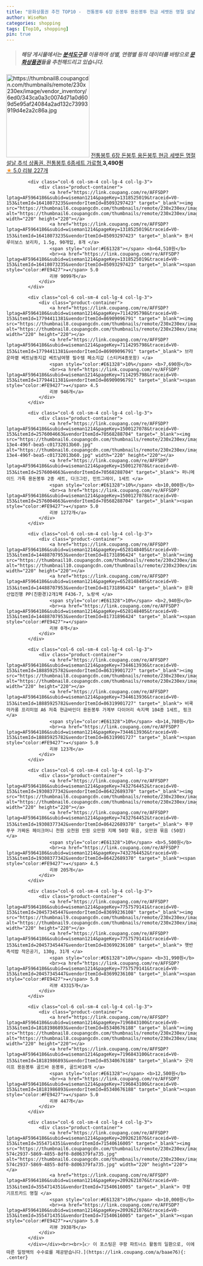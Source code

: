 ```yaml
---
title: "문화상품권 추천 TOP10 -  전통봉투 6장 돈봉투 용돈봉투 현금 세뱃돈 명절 설날 추석 상품권, 전통봉투 6종세트 가로형 "
author: WiseMan
categories: shopping
tags: [Top10, shopping]
pin: true
---
```


> ##### 해당 게시물에서는 [**분석도구**](https://itemscout.io/)를 이용하여 **성별**, **연령별** 등의 데이터를 바탕으로 [**문화상품권**](https://link.coupang.com/a/baae76)들을 추천해드리고 있습니다.
<div class="container"><div class="row">
            <div class="col-6 col-sm-4 col-lg-4 col-lg-3">
                <div class="product-container">
                    <a href="https://link.coupang.com/re/AFFSDP?lptag=AF5964186&subid=wiseman1214&pageKey=7596284683&traceid=V0-153&itemId=20084117760&vendorItemId=80144769464" target="_blank"><img src="https://thumbnail8.coupangcdn.com/thumbnails/remote/230x230ex/image/vendor_inventory/6ed0/343ca0a3c0074d71a0d609d5e95af24084a2ad132c73993919d4e2a2c86a.jpg" alt="https://thumbnail8.coupangcdn.com/thumbnails/remote/230x230ex/image/vendor_inventory/6ed0/343ca0a3c0074d71a0d609d5e95af24084a2ad132c73993919d4e2a2c86a.jpg" width="220" height="220"></a>
                    <a href="https://link.coupang.com/re/AFFSDP?lptag=AF5964186&subid=wiseman1214&pageKey=7596284683&traceid=V0-153&itemId=20084117760&vendorItemId=80144769464" target="_blank"> 전통봉투 6장 돈봉투 용돈봉투 현금 세뱃돈 명절 설날 추석 상품권, 전통봉투 6종세트 가로형 </a>
                    <span style="color:#E61328"></span> <b>3,490원</b>
                    <br><a href="https://link.coupang.com/re/AFFSDP?lptag=AF5964186&subid=wiseman1214&pageKey=7596284683&traceid=V0-153&itemId=20084117760&vendorItemId=80144769464" target="_blank"><span style="color:#FE9427">★</span> 5.0
                    리뷰 227개</a>
                </div>
            </div>
            
            <div class="col-6 col-sm-4 col-lg-4 col-lg-3">
                <div class="product-container">
                    <a href="https://link.coupang.com/re/AFFSDP?lptag=AF5964186&subid=wiseman1214&pageKey=1318525019&traceid=V0-153&itemId=16418073235&vendorItemId=85093297423" target="_blank"><img src="https://thumbnail6.coupangcdn.com/thumbnails/remote/230x230ex/image/vendor_inventory/861c/5aa597e61a6bdab376c145b4c65b57460af0d9f598e6086656727f998d7d.jpg" alt="https://thumbnail6.coupangcdn.com/thumbnails/remote/230x230ex/image/vendor_inventory/861c/5aa597e61a6bdab376c145b4c65b57460af0d9f598e6086656727f998d7d.jpg" width="220" height="220"></a>
                    <a href="https://link.coupang.com/re/AFFSDP?lptag=AF5964186&subid=wiseman1214&pageKey=1318525019&traceid=V0-153&itemId=16418073235&vendorItemId=85093297423" target="_blank"> 동서 루이보스 보리차, 1.5g, 90개입, 8개 </a>
                    <span style="color:#E61328"></span> <b>64,510원</b>
                    <br><a href="https://link.coupang.com/re/AFFSDP?lptag=AF5964186&subid=wiseman1214&pageKey=1318525019&traceid=V0-153&itemId=16418073235&vendorItemId=85093297423" target="_blank"><span style="color:#FE9427">★</span> 5.0
                    리뷰 9099개</a>
                </div>
            </div>
            
            <div class="col-6 col-sm-4 col-lg-4 col-lg-3">
                <div class="product-container">
                    <a href="https://link.coupang.com/re/AFFSDP?lptag=AF5964186&subid=wiseman1214&pageKey=7114295798&traceid=V0-153&itemId=17794411381&vendorItemId=86909096791" target="_blank"><img src="https://thumbnail8.coupangcdn.com/thumbnails/remote/230x230ex/image/vendor_inventory/9577/74f1bc84c6555b8ac99cd36dbf98fcbeeee089b13e68d086ae3b7fd65817.jpg" alt="https://thumbnail8.coupangcdn.com/thumbnails/remote/230x230ex/image/vendor_inventory/9577/74f1bc84c6555b8ac99cd36dbf98fcbeeee089b13e68d086ae3b7fd65817.jpg" width="220" height="220"></a>
                    <a href="https://link.coupang.com/re/AFFSDP?lptag=AF5964186&subid=wiseman1214&pageKey=7114295798&traceid=V0-153&itemId=17794411381&vendorItemId=86909096791" target="_blank"> 브라운마켙 베트남동지갑 베트남여행 필수템 페소지갑 (스티커4종포함) </a>
                    <span style="color:#E61328">10%</span> <b>7,690원</b>
                    <br><a href="https://link.coupang.com/re/AFFSDP?lptag=AF5964186&subid=wiseman1214&pageKey=7114295798&traceid=V0-153&itemId=17794411381&vendorItemId=86909096791" target="_blank"><span style="color:#FE9427">★</span> 4.5
                    리뷰 946개</a>
                </div>
            </div>
            
            <div class="col-6 col-sm-4 col-lg-4 col-lg-3">
                <div class="product-container">
                    <a href="https://link.coupang.com/re/AFFSDP?lptag=AF5964186&subid=wiseman1214&pageKey=1500127078&traceid=V0-153&itemId=2576004663&vendorItemId=70568288704" target="_blank"><img src="https://thumbnail6.coupangcdn.com/thumbnails/remote/230x230ex/image/retail/images/2020/04/16/19/8/fc8d702e-13e4-496f-bea5-c01732013b60.jpg" alt="https://thumbnail6.coupangcdn.com/thumbnails/remote/230x230ex/image/retail/images/2020/04/16/19/8/fc8d702e-13e4-496f-bea5-c01732013b60.jpg" width="220" height="220"></a>
                    <a href="https://link.coupang.com/re/AFFSDP?lptag=AF5964186&subid=wiseman1214&pageKey=1500127078&traceid=V0-153&itemId=2576004663&vendorItemId=70568288704" target="_blank"> 퍼니메이드 가죽 용돈봉투 2종 세트, 다크그린, 민트그레이, 1세트 </a>
                    <span style="color:#E61328">10%</span> <b>10,000원</b>
                    <br><a href="https://link.coupang.com/re/AFFSDP?lptag=AF5964186&subid=wiseman1214&pageKey=1500127078&traceid=V0-153&itemId=2576004663&vendorItemId=70568288704" target="_blank"><span style="color:#FE9427">★</span> 5.0
                    리뷰 1272개</a>
                </div>
            </div>
            
            <div class="col-6 col-sm-4 col-lg-4 col-lg-3">
                <div class="product-container">
                    <a href="https://link.coupang.com/re/AFFSDP?lptag=AF5964186&subid=wiseman1214&pageKey=6528148405&traceid=V0-153&itemId=14488707953&vendorItemId=81731896424" target="_blank"><img src="https://thumbnail10.coupangcdn.com/thumbnails/remote/230x230ex/image/vendor_inventory/145c/ebac6abdd699fddcaa013b34e4b7e9ed030a23b6e90a277294f980dad319.jpg" alt="https://thumbnail10.coupangcdn.com/thumbnails/remote/230x230ex/image/vendor_inventory/145c/ebac6abdd699fddcaa013b34e4b7e9ed030a23b6e90a277294f980dad319.jpg" width="220" height="220"></a>
                    <a href="https://link.coupang.com/re/AFFSDP?lptag=AF5964186&subid=wiseman1214&pageKey=6528148405&traceid=V0-153&itemId=14488707953&vendorItemId=81731896424" target="_blank"> 문화산업진행 PP(친환경)2개1팩 F436-7, 노랑색 </a>
                    <span style="color:#E61328">10%</span> <b>2,940원</b>
                    <br><a href="https://link.coupang.com/re/AFFSDP?lptag=AF5964186&subid=wiseman1214&pageKey=6528148405&traceid=V0-153&itemId=14488707953&vendorItemId=81731896424" target="_blank"><span style="color:#FE9427">★</span> 
                    리뷰 0개</a>
                </div>
            </div>
            
            <div class="col-6 col-sm-4 col-lg-4 col-lg-3">
                <div class="product-container">
                    <a href="https://link.coupang.com/re/AFFSDP?lptag=AF5964186&subid=wiseman1214&pageKey=7344613936&traceid=V0-153&itemId=18885925782&vendorItemId=86319901727" target="_blank"><img src="https://thumbnail8.coupangcdn.com/thumbnails/remote/230x230ex/image/vendor_inventory/6951/8f05137c9a3a054a0ac0eeb0f7c15591108011cb81eed2d46bbf53f694ac.jpg" alt="https://thumbnail8.coupangcdn.com/thumbnails/remote/230x230ex/image/vendor_inventory/6951/8f05137c9a3a054a0ac0eeb0f7c15591108011cb81eed2d46bbf53f694ac.jpg" width="220" height="220"></a>
                    <a href="https://link.coupang.com/re/AFFSDP?lptag=AF5964186&subid=wiseman1214&pageKey=7344613936&traceid=V0-153&itemId=18885925782&vendorItemId=86319901727" target="_blank"> 비쿡 마카롱 프리미엄 A6 저축 현금바인더 용돈봉투 가계부 다이어리 속지팩 104종 1세트, 핑크 </a>
                    <span style="color:#E61328">10%</span> <b>14,780원</b>
                    <br><a href="https://link.coupang.com/re/AFFSDP?lptag=AF5964186&subid=wiseman1214&pageKey=7344613936&traceid=V0-153&itemId=18885925782&vendorItemId=86319901727" target="_blank"><span style="color:#FE9427">★</span> 5.0
                    리뷰 123개</a>
                </div>
            </div>
            
            <div class="col-6 col-sm-4 col-lg-4 col-lg-3">
                <div class="product-container">
                    <a href="https://link.coupang.com/re/AFFSDP?lptag=AF5964186&subid=wiseman1214&pageKey=7432764452&traceid=V0-153&itemId=19308377342&vendorItemId=86422689370" target="_blank"><img src="https://thumbnail6.coupangcdn.com/thumbnails/remote/230x230ex/image/vendor_inventory/5e00/4212c7cf30b59b7a22047490e630ac8122f804ff18ae949475100d9569d7.jpg" alt="https://thumbnail6.coupangcdn.com/thumbnails/remote/230x230ex/image/vendor_inventory/5e00/4212c7cf30b59b7a22047490e630ac8122f804ff18ae949475100d9569d7.jpg" width="220" height="220"></a>
                    <a href="https://link.coupang.com/re/AFFSDP?lptag=AF5964186&subid=wiseman1214&pageKey=7432764452&traceid=V0-153&itemId=19308377342&vendorItemId=86422689370" target="_blank"> 푸꾸푸꾸 가짜돈 페이크머니 천원 오천원 만원 오만원 지폐 50장 묶음, 오만권 묶음 (50장) </a>
                    <span style="color:#E61328">10%</span> <b>5,500원</b>
                    <br><a href="https://link.coupang.com/re/AFFSDP?lptag=AF5964186&subid=wiseman1214&pageKey=7432764452&traceid=V0-153&itemId=19308377342&vendorItemId=86422689370" target="_blank"><span style="color:#FE9427">★</span> 4.5
                    리뷰 205개</a>
                </div>
            </div>
            
            <div class="col-6 col-sm-4 col-lg-4 col-lg-3">
                <div class="product-container">
                    <a href="https://link.coupang.com/re/AFFSDP?lptag=AF5964186&subid=wiseman1214&pageKey=7757579141&traceid=V0-153&itemId=20457345447&vendorItemId=83699236108" target="_blank"><img src="https://thumbnail9.coupangcdn.com/thumbnails/remote/230x230ex/image/vendor_inventory/e61b/8a4274d3ece83260bd0e91c6dbd8b39562efdd9ad09d9419ae14a62fec62.jpg" alt="https://thumbnail9.coupangcdn.com/thumbnails/remote/230x230ex/image/vendor_inventory/e61b/8a4274d3ece83260bd0e91c6dbd8b39562efdd9ad09d9419ae14a62fec62.jpg" width="220" height="220"></a>
                    <a href="https://link.coupang.com/re/AFFSDP?lptag=AF5964186&subid=wiseman1214&pageKey=7757579141&traceid=V0-153&itemId=20457345447&vendorItemId=83699236108" target="_blank"> 햇반 즉석밥 작은공기, 130g, 31개 </a>
                    <span style="color:#E61328">10%</span> <b>31,990원</b>
                    <br><a href="https://link.coupang.com/re/AFFSDP?lptag=AF5964186&subid=wiseman1214&pageKey=7757579141&traceid=V0-153&itemId=20457345447&vendorItemId=83699236108" target="_blank"><span style="color:#FE9427">★</span> 5.0
                    리뷰 43315개</a>
                </div>
            </div>
            
            <div class="col-6 col-sm-4 col-lg-4 col-lg-3">
                <div class="product-container">
                    <a href="https://link.coupang.com/re/AFFSDP?lptag=AF5964186&subid=wiseman1214&pageKey=7196843100&traceid=V0-153&itemId=18181986893&vendorItemId=85340676188" target="_blank"><img src="https://thumbnail8.coupangcdn.com/thumbnails/remote/230x230ex/image/vendor_inventory/6c55/1970b4d7b5bd80a36b224921b5651b3ba2640917ce11df2595a66a4105d2.jpg" alt="https://thumbnail8.coupangcdn.com/thumbnails/remote/230x230ex/image/vendor_inventory/6c55/1970b4d7b5bd80a36b224921b5651b3ba2640917ce11df2595a66a4105d2.jpg" width="220" height="220"></a>
                    <a href="https://link.coupang.com/re/AFFSDP?lptag=AF5964186&subid=wiseman1214&pageKey=7196843100&traceid=V0-153&itemId=18181986893&vendorItemId=85340676188" target="_blank"> 굿라이프 용돈봉투 골드바 돈봉투, 골드바10개 </a>
                    <span style="color:#E61328"></span> <b>12,500원</b>
                    <br><a href="https://link.coupang.com/re/AFFSDP?lptag=AF5964186&subid=wiseman1214&pageKey=7196843100&traceid=V0-153&itemId=18181986893&vendorItemId=85340676188" target="_blank"><span style="color:#FE9427">★</span> 5.0
                    리뷰 447개</a>
                </div>
            </div>
            
            <div class="col-6 col-sm-4 col-lg-4 col-lg-3">
                <div class="product-container">
                    <a href="https://link.coupang.com/re/AFFSDP?lptag=AF5964186&subid=wiseman1214&pageKey=2092621076&traceid=V0-153&itemId=3554714351&vendorItemId=71540616005" target="_blank"><img src="https://thumbnail6.coupangcdn.com/thumbnails/remote/230x230ex/image/retail/images/186390115054139-574c2937-5869-4855-8df0-8d06379fa735.jpg" alt="https://thumbnail6.coupangcdn.com/thumbnails/remote/230x230ex/image/retail/images/186390115054139-574c2937-5869-4855-8df0-8d06379fa735.jpg" width="220" height="220"></a>
                    <a href="https://link.coupang.com/re/AFFSDP?lptag=AF5964186&subid=wiseman1214&pageKey=2092621076&traceid=V0-153&itemId=3554714351&vendorItemId=71540616005" target="_blank"> 쿠팡 기프트카드 명절 </a>
                    <span style="color:#E61328">10%</span> <b>10,000원</b>
                    <br><a href="https://link.coupang.com/re/AFFSDP?lptag=AF5964186&subid=wiseman1214&pageKey=2092621076&traceid=V0-153&itemId=3554714351&vendorItemId=71540616005" target="_blank"><span style="color:#FE9427">★</span> 5.0
                    리뷰 3938개</a>
                </div>
            </div>
            </div></div><br><br>[👉 이 포스팅은 쿠팡 파트너스 활동의 일환으로, 이에 따른 일정액의 수수료를 제공받습니다.](https://link.coupang.com/a/baae76){: .center}
